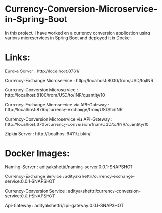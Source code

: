 # Currency-Conversion-Microservice-in-Spring-Boot
In this project, I have worked on a currency conversion application using various microservices in Spring Boot and deployed it in Docker.

# Links:

Eureka Server : http://localhost:8761/

Currency-Exchange Microservice : http://localhost:8000/from/USD/to/INR

Currency-Conversion Microservice : http://localhost:8100/from/USD/to/INR/quantity/10

Currency-Exchange Microservice via API-Gateway : http://localhost:8765/currency-exchange/from/USD/to/INR

Currency-Conversion Microservice via API-Gateway : http://localhost:8765/currency-conversion/from/USD/to/INR/quantity/10

Zipkin Server : http://localhost:9411/zipkin/

# Docker Images:

Naming-Server : adityakshettri/naming-server:0.0.1-SNAPSHOT

Currency-Exchange Service : adityakshettri/currency-exchange-service:0.0.1-SNAPSHOT

Currency-Conversion Service : adityakshettri/currency-conversion-service:0.0.1-SNAPSHOT

Api-Gateway : adityakshettri/api-gateway:0.0.1-SNAPSHOT
